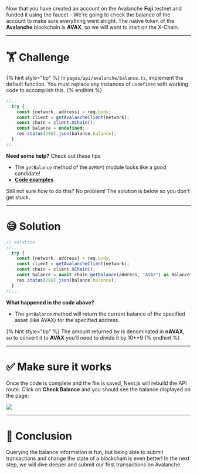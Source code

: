 Now that you have created an account on the Avalanche **Fuji** testnet and funded it using the faucet - We're going to check the balance of the account to make sure everything went alright. The native token of the **Avalanche** blockchain is **AVAX**, so we will want to start on the X-Chain.

---

# 🏋️ Challenge

{% hint style="tip" %}
In `pages/api/avalanche/balance.ts`, implement the default function. You must replace any instances of `undefined` with working code to accomplish this.
{% endhint %}

```typescript
//...
  try {
    const {network, address} = req.body;
    const client = getAvalancheClient(network);
    const chain = client.XChain();
    const balance = undefined;
    res.status(200).json(balance.balance);
  }
//...
```

**Need some help?** Check out these tips

- The `getBalance` method of the `AVMAPI` module looks like a good candidate!
- [**Code examples**](https://github.com/ava-labs/avalanchejs/tree/master/examples/avm)

Still not sure how to do this? No problem! The solution is below so you don't get stuck.

---

# 😅 Solution

```typescript
// solution
//...
  try {
    const {network, address} = req.body;
    const client = getAvalancheClient(network);
    const chain = client.XChain();
    const balance = await chain.getBalance(address, "AVAX") as BalanceT;
    res.status(200).json(balance.balance);
  }
//...
```

**What happened in the code above?**

- The `getBalance` method will return the current balance of the specified asset (like AVAX) for the specified address.

{% hint style="tip" %}
The amount returned by is denominated in **nAVAX**, so to convert it to **AVAX** you'll need to divide it by 10\*\*9
{% endhint %}

---

# ✅ Make sure it works

Once the code is complete and the file is saved, Next.js will rebuild the API route. Click on **Check Balance** and you should see the balance displayed on the page:

![](https://raw.githubusercontent.com/figment-networks/learn-web3-dapp/main/markdown/__images__/avalanche/avalanche-balance.gif)

---

# 🏁 Conclusion

Querying the balance information is fun, but being able to submit transactions and change the state of a blockchain is even better! In the next step, we will dive deeper and submit our first transactions on Avalanche.
